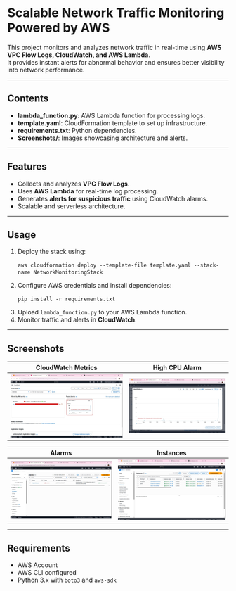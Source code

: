 # Scalable Network Traffic Monitoring Powered by AWS

This project monitors and analyzes network traffic in real-time using **AWS VPC Flow Logs, CloudWatch, and AWS Lambda**.  
It provides instant alerts for abnormal behavior and ensures better visibility into network performance.

---

## Contents
- **lambda_function.py**: AWS Lambda function for processing logs.
- **template.yaml**: CloudFormation template to set up infrastructure.
- **requirements.txt**: Python dependencies.
- **Screenshots/**: Images showcasing architecture and alerts.

---

## Features
- Collects and analyzes **VPC Flow Logs**.
- Uses **AWS Lambda** for real-time log processing.
- Generates **alerts for suspicious traffic** using CloudWatch alarms.
- Scalable and serverless architecture.

---

## Usage
1. Deploy the stack using:
    ```
    aws cloudformation deploy --template-file template.yaml --stack-name NetworkMonitoringStack
    ```
2. Configure AWS credentials and install dependencies:
    ```
    pip install -r requirements.txt
    ```
3. Upload `lambda_function.py` to your AWS Lambda function.
4. Monitor traffic and alerts in **CloudWatch**.

---

## Screenshots

| **CloudWatch Metrics** | **High CPU Alarm** |
|------------------------|--------------------|
| ![CloudWatch](Screenshots/cloudwatch.png) | ![High CPU](Screenshots/HighCpuAlarm.png) |

| **Alarms** | **Instances** |
|------------|---------------|
| ![Alarms](Screenshots/alarms.png) | ![Instances](Screenshots/instances.png) |

---

## Requirements
- AWS Account
- AWS CLI configured
- Python 3.x with `boto3` and `aws-sdk`

